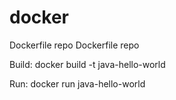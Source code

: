 # docker
Dockerfile repo
Dockerfile repo

Build:
docker build -t java-hello-world 

Run:
docker run java-hello-world
